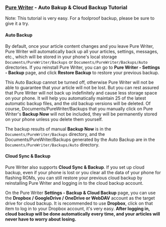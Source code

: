 ### [Pure Writer](https://play.google.com/store/apps/details?id=com.drakeet.purewriter) - Auto Bakup & Cloud Backup Tutorial

Note: This tutorial is very easy. For a foolproof backup, please be sure to give it a try.

#### Auto Backup

By default, once your article content changes and you leave Pure Writer, Pure Writer will automatically back up all your articles, settings, messages, etc., which will be stored in your phone's local storage `Documents/PureWriter/Backups` or `Documents/PureWriter/Backups/Auto` directories. If you reinstall Pure Writer, you can go to **Pure Writer - Settings - Backup** page, and click **Restore Backup** to restore your previous backup.

This Auto Backup cannot be turned off, otherwise Pure Writer will not be able to guarantee that your article will not be lost. But you can rest assured that Pure Writer will not back up indefinitely and cause less storage space on your phone. It will help you automatically maintain 25 of the latest automatic backup files, and the old backup versions will be deleted. Of course, Documents/PureWriter/Backups that you manually click on Pure Writer's **Backup Now** will not be included, they will be permanently stored on your phone unless you delete them yourself.

The backup results of manual **Backup Now** is in the `Documents/PureWriter/Backups` directory, and the Documents/PureWriter/Backups generated by the Auto Backup are in the `Documents/PureWriter/Backups/Auto` directory.

#### Cloud Sync & Backup

Pure Writer also supports **Cloud Sync & Backup**. If you set up cloud backup, even if your phone is lost or you clear all the data of your phone for flashing ROMs, you can still restore your previous cloud backup by reinstalling Pure Writer and logging in to the cloud backup account.

On the Pure Writer **Settings - Backup & Cloud Backup** page, you can use the **Dropbox / GoogleDrive / OneDrive or WebDAV** account as the target drive for cloud backup. It is recommended to use **Dropbox**, click on that item to log in to your Dropbox account, it's very easy. **After logging in, cloud backup will be done automatically every time, and your articles will never have to worry about losing.**
